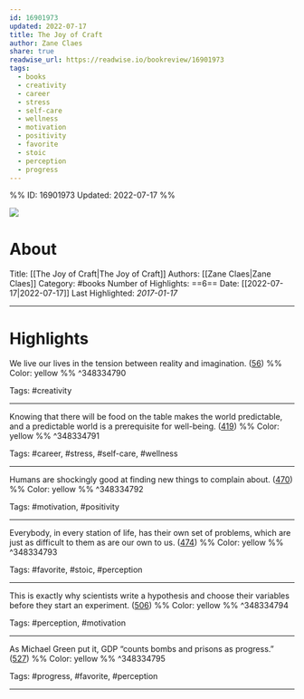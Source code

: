 ```yaml
---
id: 16901973
updated: 2022-07-17
title: The Joy of Craft
author: Zane Claes
share: true
readwise_url: https://readwise.io/bookreview/16901973
tags:
  - books
  - creativity
  - career
  - stress
  - self-care
  - wellness
  - motivation
  - positivity
  - favorite
  - stoic
  - perception
  - progress
---
```


%%
ID: 16901973
Updated: 2022-07-17
%%

![]( https://images-na.ssl-images-amazon.com/images/I/514Ihqq26SL._SL500_.jpg)

# About
Title: [[The Joy of Craft|The Joy of Craft]]
Authors: [[Zane Claes|Zane Claes]]
Category: #books
Number of Highlights: ==6==
Date: [[2022-07-17|2022-07-17]]
Last Highlighted: *2017-01-17*

---

# Highlights

We live our lives in the tension between reality and imagination. ([56](https://readwise.io/to_kindle?action=open&asin=B01CPJ5B9S&location=56)) %% Color: yellow %% ^348334790

Tags: #creativity

---
Knowing that there will be food on the table makes the world predictable, and a predictable world is a prerequisite for well-being. ([419](https://readwise.io/to_kindle?action=open&asin=B01CPJ5B9S&location=419)) %% Color: yellow %% ^348334791

Tags: #career, #stress, #self-care, #wellness

---
Humans are shockingly good at finding new things to complain about. ([470](https://readwise.io/to_kindle?action=open&asin=B01CPJ5B9S&location=470)) %% Color: yellow %% ^348334792

Tags: #motivation, #positivity

---
Everybody, in every station of life, has their own set of problems, which are just as difficult to them as are our own to us. ([474](https://readwise.io/to_kindle?action=open&asin=B01CPJ5B9S&location=474)) %% Color: yellow %% ^348334793

Tags: #favorite, #stoic, #perception

---
This is exactly why scientists write a hypothesis and choose their variables before they start an experiment. ([506](https://readwise.io/to_kindle?action=open&asin=B01CPJ5B9S&location=506)) %% Color: yellow %% ^348334794

Tags: #perception, #motivation

---
As Michael Green put it, GDP “counts bombs and prisons as progress.” ([527](https://readwise.io/to_kindle?action=open&asin=B01CPJ5B9S&location=527)) %% Color: yellow %% ^348334795

Tags: #progress, #favorite, #perception

---